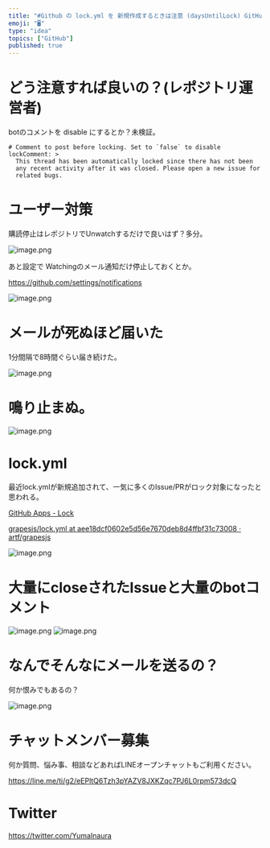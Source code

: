 ```yaml
---
title: "#Github の lock.yml を 新規作成するときは注意 (daysUntilLock) GitHub App lock bot か"
emoji: "🖥"
type: "idea"
topics: ["GitHub"]
published: true
---
```



# どう注意すれば良いの？(レポジトリ運営者)

botのコメントを disable にするとか？未検証。

```
# Comment to post before locking. Set to `false` to disable
lockComment: >
  This thread has been automatically locked since there has not been
  any recent activity after it was closed. Please open a new issue for
  related bugs.
```

# ユーザー対策

購読停止はレポジトリでUnwatchするだけで良いはず？多分。

![image.png](https://qiita-image-store.s3.ap-northeast-1.amazonaws.com/0/89618/1182a3af-35f2-0687-a3a0-3c01df451524.png)

あと設定で Watchingのメール通知だけ停止しておくとか。

https://github.com/settings/notifications

![image.png](https://qiita-image-store.s3.ap-northeast-1.amazonaws.com/0/89618/b9e091ea-9d4a-43fe-3de9-c78a97defe25.png)


# メールが死ぬほど届いた

1分間隔で8時間ぐらい届き続けた。

![image.png](https://qiita-image-store.s3.ap-northeast-1.amazonaws.com/0/89618/876bc379-0d38-51f1-4e1f-ec5355bff36c.png)

# 鳴り止まぬ。

![image.png](https://qiita-image-store.s3.ap-northeast-1.amazonaws.com/0/89618/11fdae58-afd3-2023-030f-51e5776bec42.png)

# lock.yml

最近lock.ymlが新規追加されて、一気に多くのIssue/PRがロック対象になったと思われる。

[GitHub Apps - Lock](https://github.com/apps/lock)

[grapesjs/lock.yml at aee18dcf0602e5d56e7670deb8d4ffbf31c73008 · artf/grapesjs](https://github.com/artf/grapesjs/blob/aee18dcf0602e5d56e7670deb8d4ffbf31c73008/.github/lock.yml#L3-L4)

![image.png](https://qiita-image-store.s3.ap-northeast-1.amazonaws.com/0/89618/42a1e7b9-72bf-6ddd-f97f-1505f41a5758.png)

# 大量にcloseされたIssueと大量のbotコメント

![image.png](https://qiita-image-store.s3.ap-northeast-1.amazonaws.com/0/89618/57c301fb-d6f1-2bc4-e246-93ff02de4254.png)
![image.png](https://qiita-image-store.s3.ap-northeast-1.amazonaws.com/0/89618/403196c0-3f4f-6f4a-ff37-8bad1630b245.png)



# なんでそんなにメールを送るの？

何か恨みでもあるの？

![image.png](https://qiita-image-store.s3.ap-northeast-1.amazonaws.com/0/89618/e5b684cb-a4f0-54b1-a37e-0830229841fc.png)








<!-- Update From Qiita API -->

# チャットメンバー募集


何か質問、悩み事、相談などあればLINEオープンチャットもご利用ください。

https://line.me/ti/g2/eEPltQ6Tzh3pYAZV8JXKZqc7PJ6L0rpm573dcQ





# Twitter


https://twitter.com/YumaInaura


<!-- Update From Qiita API -->


